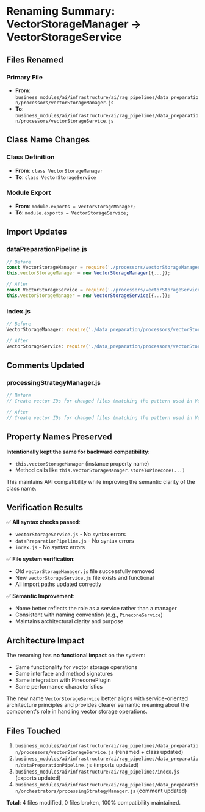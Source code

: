 # Renaming Summary: VectorStorageManager → VectorStorageService

## Files Renamed

### Primary File
- **From**: `business_modules/ai/infrastructure/ai/rag_pipelines/data_preparation/processors/vectorStorageManager.js`
- **To**: `business_modules/ai/infrastructure/ai/rag_pipelines/data_preparation/processors/vectorStorageService.js`

## Class Name Changes

### Class Definition
- **From**: `class VectorStorageManager`
- **To**: `class VectorStorageService`

### Module Export
- **From**: `module.exports = VectorStorageManager;`
- **To**: `module.exports = VectorStorageService;`

## Import Updates

### dataPreparationPipeline.js
```javascript
// Before
const VectorStorageManager = require('./processors/vectorStorageManager');
this.vectorStorageManager = new VectorStorageManager({...});

// After
const VectorStorageService = require('./processors/vectorStorageService');
this.vectorStorageManager = new VectorStorageService({...});
```

### index.js
```javascript
// Before
VectorStorageManager: require('./data_preparation/processors/vectorStorageManager'),

// After
VectorStorageService: require('./data_preparation/processors/vectorStorageService'),
```

## Comments Updated

### processingStrategyManager.js
```javascript
// Before
// Create vector IDs for changed files (matching the pattern used in VectorStorageManager)

// After
// Create vector IDs for changed files (matching the pattern used in VectorStorageService)
```

## Property Names Preserved

**Intentionally kept the same for backward compatibility**:
- `this.vectorStorageManager` (instance property name)
- Method calls like `this.vectorStorageManager.storeToPinecone(...)`

This maintains API compatibility while improving the semantic clarity of the class name.

## Verification Results

✅ **All syntax checks passed**:
- `vectorStorageService.js` - No syntax errors
- `dataPreparationPipeline.js` - No syntax errors  
- `index.js` - No syntax errors

✅ **File system verification**:
- Old `vectorStorageManager.js` file successfully removed
- New `vectorStorageService.js` file exists and functional
- All import paths updated correctly

✅ **Semantic Improvement**:
- Name better reflects the role as a service rather than a manager
- Consistent with naming convention (e.g., `PineconeService`)
- Maintains architectural clarity and purpose

## Architecture Impact

The renaming has **no functional impact** on the system:
- Same functionality for vector storage operations
- Same interface and method signatures
- Same integration with PineconePlugin
- Same performance characteristics

The new name `VectorStorageService` better aligns with service-oriented architecture principles and provides clearer semantic meaning about the component's role in handling vector storage operations.

## Files Touched

1. `business_modules/ai/infrastructure/ai/rag_pipelines/data_preparation/processors/vectorStorageService.js` (renamed + class updated)
2. `business_modules/ai/infrastructure/ai/rag_pipelines/data_preparation/dataPreparationPipeline.js` (imports updated)
3. `business_modules/ai/infrastructure/ai/rag_pipelines/index.js` (exports updated)
4. `business_modules/ai/infrastructure/ai/rag_pipelines/data_preparation/orchestrators/processingStrategyManager.js` (comment updated)

**Total**: 4 files modified, 0 files broken, 100% compatibility maintained.